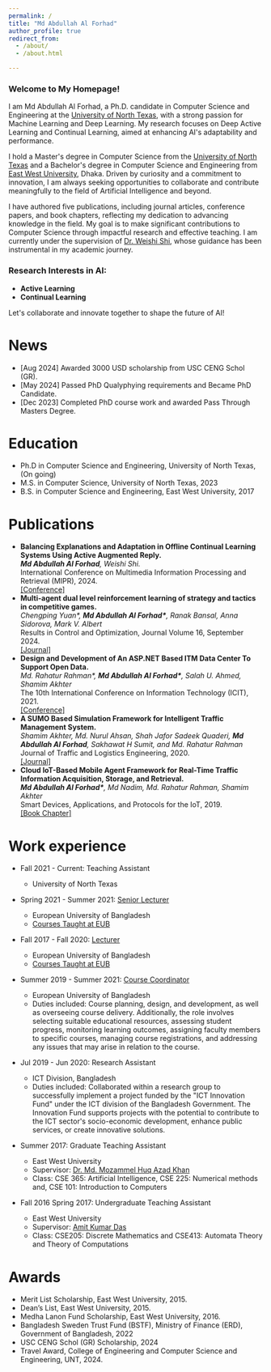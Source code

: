 ```yaml
---
permalink: /
title: "Md Abdullah Al Forhad"  
author_profile: true  
redirect_from:  
  - /about/  
  - /about.html  

---
```

### Welcome to My Homepage!  

I am Md Abdullah Al Forhad, a Ph.D. candidate in Computer Science and Engineering at the [University of North Texas](https://engineering.unt.edu/cse/index.html), with a strong passion for Machine Learning and Deep Learning. My research focuses on Deep Active Learning and Continual Learning, aimed at enhancing AI's adaptability and performance.  

I hold a Master's degree in Computer Science from the [University of North Texas](https://engineering.unt.edu/cse/index.html) and a Bachelor's degree in Computer Science and Engineering from [East West University](https://www.ewubd.edu/), Dhaka. Driven by curiosity and a commitment to innovation, I am always seeking opportunities to collaborate and contribute meaningfully to the field of Artificial Intelligence and beyond.  

I have authored five publications, including journal articles, conference papers, and book chapters, reflecting my dedication to advancing knowledge in the field. My goal is to make significant contributions to Computer Science through impactful research and effective teaching. I am currently under the supervision of [Dr. Weishi Shi](https://engineering.unt.edu/people/weishi-shi.html), whose guidance has been instrumental in my academic journey.  

### Research Interests in AI:  
- **Active Learning**  
- **Continual Learning**  

Let's collaborate and innovate together to shape the future of AI!  

News
======
<ul>
<li>
[Aug 2024] Awarded 3000 USD scholarship from USC CENG Schol (GR).
</li>
<li>
[May 2024] Passed PhD Qualyphying requirements and Became PhD Candidate.
</li>
<li>
[Dec 2023] Completed PhD course work and awarded Pass Through Masters Degree.
</li>
</ul>

Education
======
* Ph.D in Computer Science and Engineering, University of North Texas, (On going)
* M.S. in Computer Science, University of North Texas, 2023
* B.S. in Computer Science and Engineering, East West University, 2017

Publications
======

<ul>
<li>
<b>Balancing Explanations and Adaptation in Offline Continual Learning Systems Using Active Augmented Reply.</b><br>
<i><b>Md Abdullah Al Forhad</b>, Weishi Shi.</i><br>
International Conference on Multimedia Information Processing and Retrieval (MIPR), 2024. <br>
<a href="https://doi.org/10.1109/MIPR62202.2024.00082">[Conference]</a>
</li>

<li>
<b>Multi-agent dual level reinforcement learning of strategy and tactics in competitive games.</b><br>
<i>Chengping Yuan*, <b>Md Abdullah Al Forhad*</b>, Ranak Bansal, Anna Sidorova, Mark V. Albert</i><br>
Results in Control and Optimization, Journal Volume 16, September 2024.<br>
<a href="https://doi.org/10.1016/j.rico.2024.100471">[Journal]</a>
</li>

<li>
<b>Design and Development of An ASP.NET Based ITM Data Center To Support Open Data.</b><br>
<i>Md. Rahatur Rahman*, <b>Md Abdullah Al Forhad*</b>, Salah U. Ahmed, Shamim Akhter</i><br>
The 10th International Conference on Information Technology (ICIT), 2021.<br>
<a href="https://ieeexplore.ieee.org/document/9491756">[Conference]</a>
</li>

<li>
<b>A SUMO Based Simulation Framework for Intelligent Traffic Management System.</b><br>
<i>Shamim Akhter, Md. Nurul Ahsan, Shah Jafor Sadeek Quaderi, <b>Md Abdullah Al Forhad</b>, Sakhawat H Sumit, and Md. Rahatur Rahman</i><br>
Journal of Traffic and Logistics Engineering, 2020.<br>
<a href="https://doi.org/10.18178/jtle.8.1.1-5">[Journal]</a>
</li>

<li>
<b>Cloud IoT-Based Mobile Agent Framework for Real-Time Traffic Information Acquisition, Storage, and Retrieval.</b><br>
<i><b>Md Abdullah Al Forhad*</b>, Md Nadim, Md. Rahatur Rahman, Shamim Akhter</i><br>
Smart Devices, Applications, and Protocols for the IoT, 2019.<br>
<a href="https://doi.org/10.4018/978-1-5225-7811-6.ch002">[Book Chapter]</a>
</li>

</ul>


Work experience
======
* Fall 2021 - Current: Teaching Assistant
  * University of North Texas

* Spring 2021 - Summer 2021: [Senior Lecturer](https://eub.edu.bd/department-of-cse/md-abdullah-al-forhad/)
  * European University of Bangladesh
  * [Courses Taught at EUB](https://docs.google.com/document/d/e/2PACX-1vRrPPEMo_OELYKWp0gouZoYGn0t3fiZ-v0aBMVdECjuK0apZV0mJXzSEqHlGVFTbQ/pub)

* Fall 2017 - Fall 2020: [Lecturer](https://eub.edu.bd/department-of-cse/md-abdullah-al-forhad/)
  * European University of Bangladesh
  * [Courses Taught at EUB](https://docs.google.com/document/d/e/2PACX-1vRrPPEMo_OELYKWp0gouZoYGn0t3fiZ-v0aBMVdECjuK0apZV0mJXzSEqHlGVFTbQ/pub)

* Summer 2019 - Summer 2021: [Course Coordinator](https://eub.edu.bd/department-of-cse/md-abdullah-al-forhad/)
  * European University of Bangladesh
  * Duties included: Course planning, design, and development, as well as overseeing course delivery. Additionally, the role involves selecting suitable educational resources, assessing student progress, monitoring learning outcomes, assigning faculty members to specific courses, managing course registrations, and addressing any issues that may arise in relation to the course.

* Jul 2019 - Jun 2020: Research Assistant
  * ICT Division, Bangladesh
  * Duties included: Collaborated within a research group to successfully implement a project funded by the "ICT Innovation Fund" under the ICT division of the Bangladesh Government. The Innovation Fund supports projects with the potential to contribute to the ICT sector's socio-economic development, enhance public services, or create innovative solutions.

* Summer 2017: Graduate Teaching Assistant
  * East West University
  * Supervisor: [Dr. Md. Mozammel Huq Azad Khan](https://fse.ewubd.edu/computer-science-engineering/faculty-view/mhakhan)
  * Class: CSE 365: Artificial Intelligence, CSE 225: Numerical methods and, CSE 101: Introduction to Computers

* Fall 2016 Spring 2017: Undergraduate Teaching Assistant
  * East West University
  * Supervisor: [Amit Kumar Das](https://fse.ewubd.edu/computer-science-engineering/faculty-view/akdas)
  * Class: CSE205: Discrete Mathematics and CSE413: Automata Theory and Theory of Computations


Awards
======
* Merit List Scholarship, East West University, 2015.
* Dean’s List, East West University, 2015.
* Medha Lanon Fund Scholarship, East West University, 2016.
* Bangladesh Sweden Trust Fund (BSTF), Ministry of Finance (ERD), Government of Bangladesh, 2022
* USC CENG Schol (GR) Scholarship, 2024
* Travel Award, College of Engineering and Computer Science and Engineering, UNT, 2024.

<div style="margin-top: 50pt; margin-bottom: -50pt">
<script type="text/javascript" id="clustrmaps" src="//clustrmaps.com/map_v2.js?d=C_VEybtjeJcFT_y4U7SIlbpNHCxICGN4V7J3xkyIwMM&cl=ffffff&w=a"></script>
</div>